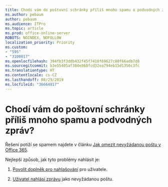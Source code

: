 ```yaml
---
title: Chodí vám do poštovní schránky příliš mnoho spamu a podvodných zpráv?
ms.author: pebaum
author: pebaum
ms.audience: ITPro
ms.topic: article
ms.prod: office-online-server
ROBOTS: NOINDEX, NOFOLLOW
localization_priority: Priority
ms.custom:
- "595"
- "3100017"
ms.openlocfilehash: 394fb3f3ddb432f45f7410f69627c80f66adb7d8
ms.sourcegitcommit: b3e55405af384e868fcd32ea794eb15d1356c3fc
ms.translationtype: HT
ms.contentlocale: cs-CZ
ms.lasthandoff: 08/29/2019
ms.locfileid: "36664817"
---
```

# <a name="are-you-getting-too-much-spam-or-phish-in-your-mailbox"></a>Chodí vám do poštovní schránky příliš mnoho spamu a podvodných zpráv?

Řešení potíží se spamem najdete v článku [Jak omezit nevyžádanou poštu v Office 365](https://docs.microsoft.com/office365/securitycompliance/reduce-spam-email).
  
Nejlepší způsob, jak tyto problémy nahlásit je:
  
1. [Povolit doplněk pro nahlašování](https://docs.microsoft.com/office365/securitycompliance/enable-the-report-message-add-in) pro uživatele.

2. [Uživatel nahlásí zprávu](https://support.office.com/article/b5caa9f1-cdf3-4443-af8c-ff724ea719d2) jako nevyžádanou poštu.
